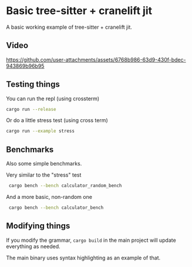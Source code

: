 # Basic tree-sitter + cranelift jit

A basic working example of tree-sitter + cranelift jit.

## Video

https://github.com/user-attachments/assets/6768b986-63d9-430f-bdec-943869b96b95

## Testing things
You can run the repl (using crossterm)

```bash
cargo run --release
```

Or do a little stress test (using cross term)

```bash
cargo run --example stress
```

## Benchmarks

Also some simple benchmarks.

Very similar to the "stress" test

```bash
 cargo bench --bench calculator_random_bench
 ```

And a more basic, non-random one

```bash
 cargo bench --bench calculator_bench
```

## Modifying things

If you modify the grammar, `cargo build` in the main project will update everything as needed.

The main binary uses syntax highlighting as an example of that.
